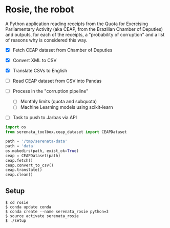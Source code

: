 # Rosie, the robot

A Python application reading receipts from the Quota for Exercising Parliamentary Activity (aka CEAP, from the Brazilian Chamber of Deputies) and outputs, for each of the receipts, a "probability of corruption" and a list of reasons why is considered this way.

- [x] Fetch CEAP dataset from Chamber of Deputies
- [x] Convert XML to CSV
- [x] Translate CSVs to English
- [ ] Read CEAP dataset from CSV into Pandas
- [ ] Process in the "corruption pipeline"
    - [ ] Monthly limits (quota and subquota)
    - [ ] Machine Learning models using scikit-learn
- [ ] Task to push to Jarbas via API


```python
import os
from serenata_toolbox.ceap_dataset import CEAPDataset

path = '/tmp/serenata-data'
path = 'data'
os.makedirs(path, exist_ok=True)
ceap = CEAPDataset(path)
ceap.fetch()
ceap.convert_to_csv()
ceap.translate()
ceap.clean()
```

## Setup

```console
$ cd rosie
$ conda update conda
$ conda create --name serenata_rosie python=3
$ source activate serenata_rosie
$ ./setup
```
